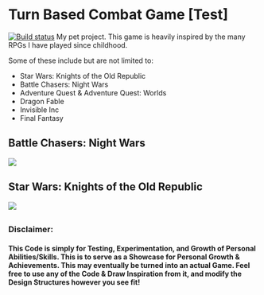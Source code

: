 # Turn Based Combat Game [Test]
[![Build status](https://ci.appveyor.com/api/github/webhook?id=w06nd3xepyqlqgj8?svg=true)](https://ci.appveyor.com/project/CadeXLegend/Turn_Based_Combat_Game-Test-)
My pet project.  This game is heavily inspired by the many RPGs I have played since childhood.

Some of these include but are not limited to:
* Star Wars: Knights of the Old Republic
* Battle Chasers: Night Wars
* Adventure Quest & Adventure Quest: Worlds
* Dragon Fable
* Invisible Inc
* Final Fantasy

## Battle Chasers: Night Wars

![](https://cdn.staticneo.com/ew/thumb/2/2a/Boss_-_Cdrall.jpg/662px-Boss_-_Cdrall.jpg)

## Star Wars: Knights of the Old Republic

![](https://cdn-images-1.medium.com/max/1200/1*7Qz_hlYjCteSsCKTz7hSMA.png)




##
### Disclaimer:
#### This Code is simply for Testing, Experimentation, and Growth of Personal Abilities/Skills.  This is to serve as a Showcase for Personal Growth & Achievements.  This may eventually be turned into an actual Game.  Feel free to use any of the Code & Draw Inspiration from it, and modify the Design Structures however you see fit!
